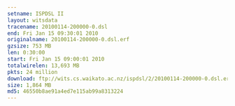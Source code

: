 ```yaml
---
setname: ISPDSL II
layout: witsdata
tracename: 20100114-200000-0.dsl
end: Fri Jan 15 09:30:01 2010
originalname: 20100114-200000-0.dsl.erf
gzsize: 753 MB
len: 0:30:00
start: Fri Jan 15 09:00:01 2010
totalwirelen: 13,693 MB
pkts: 24 million
download: ftp://wits.cs.waikato.ac.nz/ispdsl/2/20100114-200000-0.dsl.erf.gz
size: 1,864 MB
md5: 46550b8ae91a4ed7e115ab99a8313224
---
```

